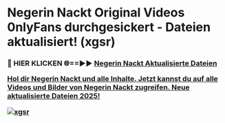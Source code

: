 # Negerin Nackt Original Videos 0nlyFans durchgesickert - Dateien aktualisiert! (xgsr)

<h3>🔴 HIER KLICKEN 🌐==►► <a href="https://tinyurl.com/h6vf6nb8" rel="nofollow">Negerin Nackt Aktualisierte Dateien

Hol dir Negerin Nackt und alle Inhalte. Jetzt kannst du auf alle Videos und Bilder von Negerin Nackt zugreifen. Neue aktualisierte Dateien 2025!

[![xgsr](https://i.imgur.com/sD4kR3V.gif)](https://tinyurl.com/h6vf6nb8)
